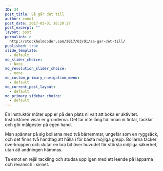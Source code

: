 ```yaml
---
ID: 34
post_title: Så går det till
author: ennol
post_date: 2017-03-01 16:20:27
post_excerpt: ""
layout: post
permalink: >
  http://stockholmcoder.com/2017/03/01/sa-gar-det-till/
published: true
slide_template:
  - default
mo_slider_choice:
  - None
mo_revolution_slider_choice:
  - none
mo_custom_primary_navigation_menu:
  - default
mo_current_post_layout:
  - default
mo_primary_sidebar_choice:
  - default
---
```

En instruktör möter upp er på den plats ni valt att boka er aktivitet. Instruktören visar er grunderna. Det tar inte lång tid innan ni fintar, tacklar och gör målgester på egen hand.

Man spänner på sig bollarna med två bärremmar, ungefär som en ryggsäck, och det finns två handtag att hålla i för bästa möjliga grepp. Bollarna täcker överkroppen och slutar en bra bit över huvudet för största möjliga säkerhet, utan att andningen hämmas.

Ta emot en rejäl tackling och studsa upp igen med ett leende på läpparna och revansch i sinnet.